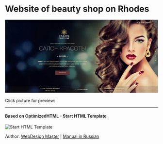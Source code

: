 <h1>Website of beauty shop on Rhodes</h1>


<p>
	<a href="https://grivenn.github.io/" target="_blank"><img src="https://raw.githubusercontent.com/grivenn/EvalisBeauty/master/app/img/preview.jpg" alt="Site Preview"></a>
	<p>Click picture for preview:</p>
</p>
<p></p>
<hr>
<h4>Based on OptimizedHTML - Start HTML Template</h4>

<p>
	<img src="https://raw.githubusercontent.com/agragregra/optimizedhtml-start-template/master/app/img/preview.jpg" alt="Start HTML Template" width="800" >
</p>

<p>Author: <a href="http://webdesign-master.ru" target="_blank">WebDesign Master</a> | <a href="http://webdesign-master.ru/blog/tools/2016-08-19-optimizedhtml.html" target="_blank">Manual in Russian</a></p>
